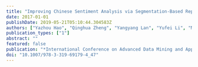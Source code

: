 ```yaml
---
title: "Improving Chinese Sentiment Analysis via Segmentation-Based Representation Using Parallel CNN"
date: 2017-01-01
publishDate: 2019-05-21T05:10:44.304583Z
authors: ["Yazhou Hao", "Qinghua Zheng", "Yangyang Lan", "Yufei Li", "Meng Wang", "Sen Wang", "Chen Li"]
publication_types: ["1"]
abstract: ""
featured: false
publication: "*International Conference on Advanced Data Mining and Applications*"
doi: "10.1007/978-3-319-69179-4_47"
---
```



